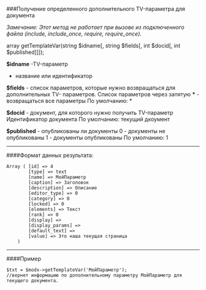 ###Получение определенного дополнительного TV-параметра для документа

*Замечание: Этот метод не работает при вызове из подключенного файла (include, include_once, require, require_once).*

array getTemplateVar(string $idname[, string $fields[, int $docid[, int $published]]]);

**$idname** -TV-параметр
- название или идентификатор

**$fields** - список параметров, которые нужно возвращаться для дополнительных TV- параметров.
Список параметров через запятую **\*** - возвращаться все параметры
По умолчанию: *

**$docid** - документ, для которого нужно получить TV-параметр
Идентификатор документа
По умолчанию: текущий дкоумент

**$published** - опубликованы ли документы
0 - документы не опубликованы
1 - документы опубликованы
По умолчанию: 1

***

####Формат данных результата:

	Array ( [id] => 4 
			[type] => text 
			[name] => МойПараметр 
			[caption] => Заголовок 
			[description] => Описание 
			[editor_type] => 0 
			[category] => 0 
			[locked] => 0 
			[elements] => Текст 
			[rank] => 0 
			[display] =>  
			[display_params] =>  
			[default_text] =>  
			[value] => Это наша текущая страница 
		)

***

####Пример

	$txt = $modx->getTemplateVar('МойПараметр');
	//вернет информацию по дополнительному параметру МойПараметр для текущего документа.